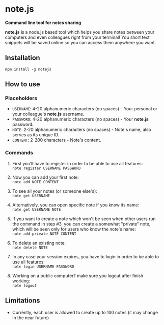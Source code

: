 # note.js
**Command line tool for notes sharing**  

**note.js** is a node.js based tool which helps you share notes between your computers and even colleagues right from your terminal! 
You short text snippets will be saved online so you can access them anywhere you want.

## Installation
`npm install -g notejs`

## How to use
### Placeholders
* `USERNAME`: 4-20 alphanumeric characters (no spaces) - Your personal or your colleague's **note.js** username.
* `PASSWORD`: 4-20 alphanumeric characters (no spaces) - Your **note.js** password.
* `NOTE`: 2-20 alphanumeric characters (no spaces) - Note's name, also serves as its unique ID.
* `CONTENT`: 2-200 characters - Note's content.

### Commands
1. First you'll have to register in order to be able to use all features:  
`note register USERNAME PASSWORD`

2. Now you can add your first note:  
`note add NOTE CONTENT`

3. To see all your notes (or someone else's):  
`note get USERNAME`

4. Alternatively, you can open specific note if you know its name:  
`note get USERNAME NOTE`

5. If you want to create a note which won't be seen when other users run the command in step #3, you can create 
 a somewhat "private" note, which will be seen only for users who know the note's name:  
`note add-private NOTE CONTENT`

6. To delete an existing note:  
`note delete NOTE`

7. In any case your session expires, you have to login in order to be able to use all features:  
`note login USERNAME PASSWORD`

8. Working on a public computer? make sure you logout after finish working:  
`note logout`

## Limitations
* Currently, each user is allowed to create up to 100 notes (it may change in the near future)